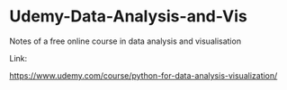 # Udemy-Data-Analysis-and-Vis

Notes of a free online course in data analysis and visualisation 

Link:


https://www.udemy.com/course/python-for-data-analysis-visualization/


